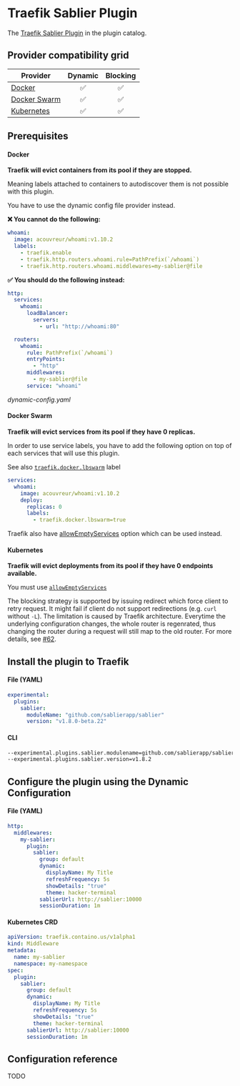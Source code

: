 # Traefik Sablier Plugin

The [Traefik Sablier Plugin](https://plugins.traefik.io/plugins/633b4658a4caa9ddeffda119/sablier) in the plugin catalog.

## Provider compatibility grid

| Provider                                | Dynamic |                        Blocking                         |
| --------------------------------------- | :-----: | :-----------------------------------------------------: |
| [Docker](../providers/docker)             |    ✅    |                            ✅                            |
| [Docker Swarm](../providers/docker_swarm) |    ✅    |                            ✅                            |
| [Kubernetes](../providers/kubernetes)     |    ✅    |                            ✅                            |

## Prerequisites

<!-- tabs:start -->

#### **Docker**

**Traefik will evict containers from its pool if they are stopped.**

Meaning labels attached to containers to autodiscover them is not possible with this plugin.

You have to use the dynamic config file provider instead.

**❌ You cannot do the following:**

```yaml
whoami:
  image: acouvreur/whoami:v1.10.2
  labels:
    - traefik.enable
    - traefik.http.routers.whoami.rule=PathPrefix(`/whoami`)
    - traefik.http.routers.whoami.middlewares=my-sablier@file
```

**✅ You should do the following instead:**

```yaml
http:
  services:
    whoami:
      loadBalancer:
        servers:
          - url: "http://whoami:80"

  routers:
    whoami:
      rule: PathPrefix(`/whoami`)
      entryPoints:
        - "http"
      middlewares:
        - my-sablier@file
      service: "whoami"
```
*dynamic-config.yaml*


#### **Docker Swarm**

**Traefik will evict services from its pool if they have 0 replicas.**

In order to use service labels, you have to add the following option on top of each services that will use this plugin.

See also [`traefik.docker.lbswarm`](https://doc.traefik.io/traefik/routing/providers/swarm/#traefikdockerlbswarm) label

```yaml
services:
  whoami:
    image: acouvreur/whoami:v1.10.2
    deploy:
      replicas: 0
      labels:
        - traefik.docker.lbswarm=true
```

Traefik also have [allowEmptyServices](https://doc.traefik.io/traefik/providers/docker/#allowemptyservices) option which can be used instead.

#### **Kubernetes**

**Traefik will evict deployments from its pool if they have 0 endpoints available.**

You must use [`allowEmptyServices`](https://doc.traefik.io/traefik/providers/kubernetes-ingress/#allowemptyservices)

The blocking strategy is supported by issuing redirect which force client to retry request. It might fail if client do not support redirections (e.g. `curl` without `-L`). The limitation is caused by Traefik architecture. Everytime the underlying configuration changes, the whole router is regenrated, thus changing the router during a request will still map to the old router. For more details, see [#62](https://github.com/sablierapp/sablier/issues/62).

<!-- tabs:end -->

## Install the plugin to Traefik

<!-- tabs:start -->

#### **File (YAML)**

```yaml
experimental:
  plugins:
    sablier:
      moduleName: "github.com/sablierapp/sablier"
      version: "v1.8.0-beta.22"
```

#### **CLI**

```bash
--experimental.plugins.sablier.modulename=github.com/sablierapp/sablier
--experimental.plugins.sablier.version=v1.8.2
```

<!-- tabs:end -->

## Configure the plugin using the Dynamic Configuration

<!-- tabs:start -->

#### **File (YAML)**

```yaml
http:
  middlewares:
    my-sablier:
      plugin:
        sablier:
          group: default
          dynamic:
            displayName: My Title
            refreshFrequency: 5s
            showDetails: "true"
            theme: hacker-terminal
          sablierUrl: http://sablier:10000
          sessionDuration: 1m
```

#### **Kubernetes CRD**

```yaml
apiVersion: traefik.containo.us/v1alpha1
kind: Middleware
metadata:
  name: my-sablier
  namespace: my-namespace
spec:
  plugin:
    sablier:
      group: default
      dynamic:
        displayName: My Title
        refreshFrequency: 5s
        showDetails: "true"
        theme: hacker-terminal
      sablierUrl: http://sablier:10000
      sessionDuration: 1m
```

<!-- tabs:end -->

## Configuration reference

TODO
